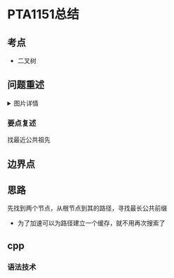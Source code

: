 # PTA1151总结
## 考点
+ 二叉树


## 问题重述
<details><summary>图片详情</summary><img src="https://raw.githubusercontent.com/ednow/cloudimg/main/githubio/20210817014841.png" alt="找不到图片(Image not found)" onerror="this.onerror=null;this.src='https://gitee.com/ednow/cloudimg/raw/main/githubio/20210817014841.png';" /></details>


### 要点复述
找最近公共祖先

## 边界点

## 思路
先找到两个节点，从根节点到其的路径，寻找最长公共前缀

+ 为了加速可以为路径建立一个缓存，就不用再次搜索了

## cpp


### 语法技术
